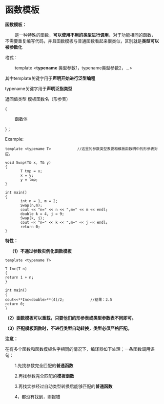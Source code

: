  # 函数模板

 **函数模板：**

&nbsp;&nbsp;&nbsp;&nbsp;&nbsp;&nbsp;&nbsp;&nbsp;是一种特殊的函数，**可以使用不用的类型进行调用**，对于功能相同的函数，不需要重复编写代码，并且函数模板与普通函数看起来很类似，区别就是**类型可以被参数化**

格式：

&nbsp;&nbsp;&nbsp;&nbsp;&nbsp;&nbsp;&nbsp;&nbsp;template <**typename** 类型参数1，typename类型参数2，...>

其中template关键字用于**声明开始进行泛型编程**

typename关键字用于**声明泛指类型**

返回值类型  模板函数名（形参表）

{

&nbsp;&nbsp;&nbsp;&nbsp;&nbsp;&nbsp;&nbsp;&nbsp;函数体

}；

Example:
```
template <typename T>            //这里的参数类型表要和模板函数明中的形参表对应。

void Swap(T& x, T& y)
{
       T tmp = x;
       x = y;
       y = tmp;
}

int main()
{
       int n = 1, m = 2;
       Swap(n,m);
       cout << "n=" << n << ",m=" << m << endl;
       double k = 4, j = 9;
       Swap(k, j);
       cout << "n=" << k << ",m=" << j << endl;
       return 0;
}
```
**特性：**

&nbsp;&nbsp;&nbsp;&nbsp;**（1）不通过参数实例化函数模板**
```
template <typename T>

T Inc(T n)
{
return 1 + n; 
}

int main()
{
cout<<**Inc<double>**(4)/2;            //结果：2.5 
return 0; 
}
```
**（2）函数模板可以重载，只要他们的形参表或类型参数表不同即可。**

**（3）匹配模板函数时，不进行类型自动转换，类型必须严格匹配。**

**注意：**

在有多个函数和函数模板名字相同的情况下，编译器如下处理；一条函数调用语句：

&nbsp;&nbsp;&nbsp;&nbsp;&nbsp;&nbsp;&nbsp;&nbsp;1.先找参数完全匹配的**普通函数**

&nbsp;&nbsp;&nbsp;&nbsp;&nbsp;&nbsp;&nbsp;&nbsp;2.再找参数完全匹配的**模板函数** 

&nbsp;&nbsp;&nbsp;&nbsp;&nbsp;&nbsp;&nbsp;&nbsp;3.再找实参经过自动类型转换后能够匹配的**普通函数** 

&nbsp;&nbsp;&nbsp;&nbsp;&nbsp;&nbsp;&nbsp;&nbsp;4，都没有找到，则报错